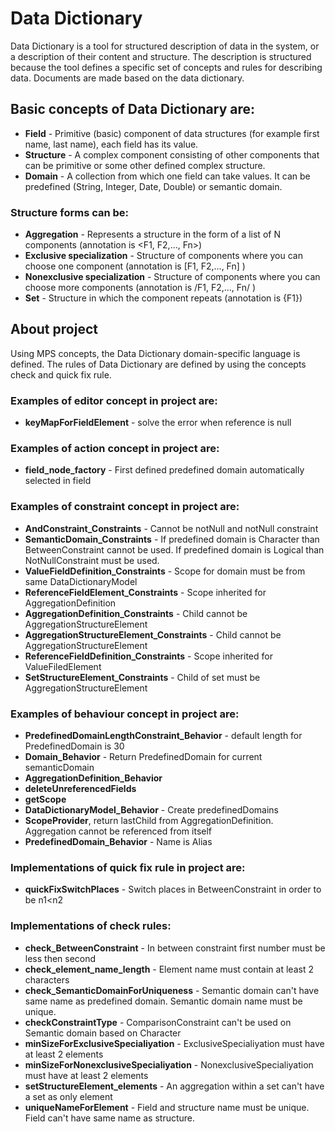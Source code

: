 # Data Dictionary
Data Dictionary is a tool for structured description of data in the system, or a description of their content and structure. The description is structured because the tool defines a specific set of concepts and rules for describing data. Documents are made based on the data dictionary.

## Basic concepts of Data Dictionary are:
- **Field** - Primitive (basic) component of data structures (for example first name, last name), each field has its value.
- **Structure** - A complex component consisting of other components that can be primitive or some other defined complex structure.
- **Domain** - A collection from which one field can take values. It can be predefined (String, Integer, Date, Double) or semantic domain.
 
### Structure forms can be:
- **Aggregation** - Represents a structure in the form of a list of N components (annotation is <F1, F2,..., Fn>)
- **Exclusive specialization** - Structure of components where you can choose one component (annotation is [F1, F2,..., Fn] )
- **Nonexclusive specialization** - Structure of components where you can choose more components (annotation is /F1, F2,..., Fn/ )
- **Set** - Structure in which the component repeats (annotation is {F1})
 
## About project
Using MPS concepts, the Data Dictionary domain-specific language is defined. The rules of Data Dictionary are defined by using the concepts check and quick fix rule.

### Examples of editor concept in project are:

- **keyMapForFieldElement** - solve the error when reference is null

### Examples of action concept in project are:

- **field_node_factory** - First defined predefined domain automatically selected in field

### Examples of constraint concept in project are:

- **AndConstraint_Constraints** - Cannot be notNull and notNull constraint
- **SemanticDomain_Constraints** - If predefined domain is Character than BetweenConstraint cannot be used. If predefined domain is Logical than NotNullConstraint must be used.
- **ValueFieldDefinition_Constraints** - Scope for domain must be from same DataDictionaryModel
- **ReferenceFieldElement_Constraints** - Scope inherited for AggregationDefinition
- **AggregationDefinition_Constraints** - Child cannot be AggregationStructureElement
- **AggregationStructureElement_Constraints** - Child cannot be AggregationStructureElement
- **ReferenceFieldDefinition_Constraints** - Scope inherited for ValueFiledElement
- **SetStructureElement_Constraints** - Child of set must be AggregationStructureElement

 

### Examples of behaviour concept in project are:

- **PredefinedDomainLengthConstraint_Behavior** - default length for PredefinedDomain is 30
- **Domain_Behavior** - Return PredefinedDomain for current semanticDomain
- **AggregationDefinition_Behavior**
- **deleteUnreferencedFields**
- **getScope**
- **DataDictionaryModel_Behavior** - Create predefinedDomains
- **ScopeProvider**, return lastChild from AggregationDefinition. Aggregation cannot be referenced from itself
- **PredefinedDomain_Behavior** - Name is Alias


### Implementations of quick fix rule in project are:

- **quickFixSwitchPlaces** - Switch places in BetweenConstraint in order to be n1<n2


### Implementations of check rules:

- **check_BetweenConstraint** - In between constraint first number must be less then second
- **check_element_name_length** - Element name must contain at least 2 characters
- **check_SemanticDomainForUniqueness** - Semantic domain can't have same name as predefined domain. Semantic domain name must be unique.
- **checkConstraintType** - ComparisonConstraint can't be used on Semantic domain based on Character
- **minSizeForExclusiveSpecialiyation** - ExclusiveSpecialiyation must have at least 2 elements
- **minSizeForNonexclusiveSpecialiyation** - NonexclusiveSpecialiyation must have at least 2 elements
- **setStructureElement_elements** - An aggregation within a set can't have a set as only element
- **uniqueNameForElement** - Field and structure name must be unique. Field can't have same name as structure.
